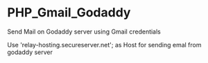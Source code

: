 # PHP_Gmail_Godaddy
Send Mail on Godaddy server using Gmail credentials

Use 'relay-hosting.secureserver.net'; as Host for sending emal from godaddy server
